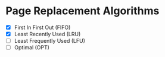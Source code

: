 # Page Replacement Algorithms
- [X] First In First Out (FIFO)
- [X] Least Recently Used (LRU)
- [ ] Least Frequently Used (LFU)
- [ ] Optimal (OPT)